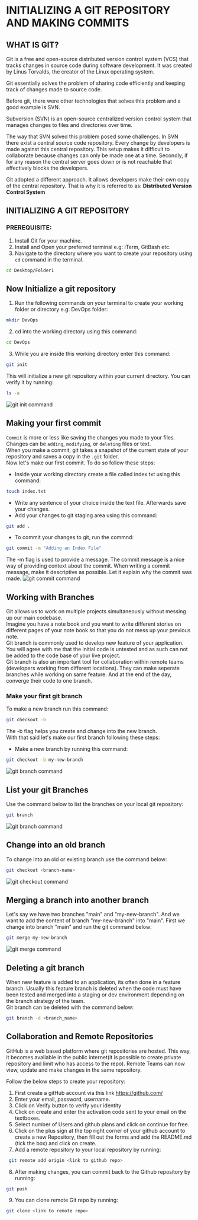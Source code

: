 # INITIALIZING A GIT REPOSITORY AND MAKING COMMITS

## WHAT IS GIT?
Git is a free and open-source distributed version control system (VCS) that tracks changes in source code during software development. It was created by Linus Torvalds, the creator of the Linux operating system.

Git essentially solves the problem of sharing code efficiently and keeping track of changes made to source code.

Before git, there were other technologies that solves this problem and a good example is SVN. 

Subversion (SVN) is an open-source centralized version control system that manages changes to files and directories over time.

The way that SVN solved this problem posed some challenges. In SVN there exist a central source code repository. Every change by developers is made against this central repository. This setup makes it difficult to collaborate because changes can only be made one at a time. Secondly, if for any reason the central server goes down or is not reachable that effectively blocks the developers. 

Git adopted a different approach. It allows developers make their own copy of the central repository. That is why it is referred to as: **Distributed Version Control System**

## INITIALIZING A GIT REPOSITORY
### PREREQUISITE:
1. Install Git for your machine.
2. Install and Open your preferred terminal e.g: iTerm, GitBash etc.
3. Navigate to the directory where you want to create your repository using `cd` command in the terminal. 
```Bash
cd Desktop/Folder1
```
## Now Initialize a git repository 
1. Run the following commands on your terminal to create your working folder or directory e.g: DevOps folder:
```Bash
mkdir DevOps
```
2. cd into the working directory using this command:
```Bash
cd DevOps
```
3. While you are inside this working directory enter this command:
```Bash
git init
```
This will initialize a new git repository within your current directory. You can verify it by running: 
```Bash
ls -a
```
![git init command](images/git-init-command.png)


## Making your first commit
`Commit` is more or less like saving the changes you made to your files. Changes can be `adding`, `modifying`, or `deleting` files or text.   
When you make a commit, git takes a snapshot of the current state of your repository and saves a copy in the `.git` folder.   
Now let's make our first commit. To do so follow these steps:


- Inside your working directory create a file called index.txt using this command: 
```Bash
touch index.txt
```
- Write any sentence of your choice inside the text file. Afterwards save your changes.
- Add your changes to git staging area using this command:
```Bash
git add .
```
- To commit your changes to git, run the commnd:
```Bash
git commit -m "Adding an Index File"
```
The -m flag is used to provide a message. The commit message is a nice way of providing context about the commit. When writing a commit message, make it descriptive as possible. Let it explain why the commit was made.
![git commit command](images/git-commit-command.png)

## Working with Branches
Git allows us to work on multiple projects simultaneously without messing up our main codebase.   
Imagine you have a note book and you want to write different stories on different pages of your note book so that you do not mess up your previous note.    
Git branch is commonly used to develop new feature of your application. You will agree with me that the initial code is untested and as such can not be added to the code base of your live project.   
Git branch is also an important tool for collaboration within remote teams (developers working from different locations). They can make seperate branches while working on same feature. And at the end of the day, converge their code to one branch.

### Make your first git branch
To make a new branch run this command: 
```Bash
git checkout -b 
```
The -b flag helps you create and change into the new branch.   
With that said let's make our first branch following these steps:   
- Make a new branch by running this command:
```Bash 
git checkout -b my-new-branch
```
![git branch command](images/git-branch-command.png) 

## List your git Branches
Use the command below to list the branches on your local git repository:
```Bash
git branch
```
![git branch command](images/git-branch-command.png) 

## Change into an old branch
To change into an old or existing branch use the command below:
```Bash
git checkout <branch-name>
```
![git checkout command](images/git-checkout-command.png)

## Merging a branch into another branch
Let's say we have two branches "main" and "my-new-branch". And we want to add the content of branch "my-new-branch" into "main". First we change into branch "main" and run the git command below:
```Bash
git merge my-new-branch
```
![git merge command](images/git-merge-command.png)

## Deleting a git branch
When new feature is added to an application, its often done in a feature branch. Usually this feature branch is deleted when the code must have been tested and merged into a staging or dev environment depending on the branch strategy of the team.   
Git branch can be deleted with the command below:   
```Bash
git branch -d <branch_name>
```
## Collaboration and Remote Repositories
GitHub is a web based platform where git repositories are hosted. This way, it becomes available in the public internet(it is possible to create private repository and limit who has access to the repo). Remote Teams can now view, update and make changes in the same repository.

Follow the below steps to create your repository:

1. First create a gitHub account via this link https://github.com/
2. Enter your email, password, username.
3. Click on Verify button to verify your identity
4. Click on create and enter the activation code sent to your email on the textboxes.
5. Select number of Users and github plans and click on continue for free.
6. Click on the plus sign at the top right corner of your github account to create a new Repository, then fill out the forms and add the README.md (tick the box) and click on create.
7. Add a remote repository to your local repository by running:
```Bash
 git remote add origin <link to github repo>
```
8. After making changes, you can commit back to the Github repository by running: 
```Bash
git push
```
9. You can clone remote Git repo by running: 
```Bash
git clone <link to remote repo>
```